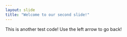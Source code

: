 ```yaml
---
layout: slide
title: "Welcome to our second slide!"
---
```

This is another test code!
Use the left arrow to go back!
